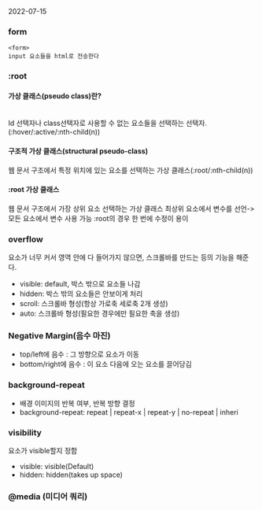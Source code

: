 2022-07-15

### **form**

~~~
<form>
input 요소들을 html로 전송한다
~~~


### **:root**
#### 가상 클래스(pseudo class)란?  
<br/>
Id 선택자나 class선택자로 사용할 수 없는 요소들을 선택하는 선택자.(:hover/:active/:nth-child(n))

#### 구조적 가상 클래스(structural pseudo-class)
웹 문서 구조에서 특정 위치에 있는 요소를 선택하는 가상 클래스(:root/:nth-child(n))

#### :root 가상 클래스
웹 문서 구조에서 가장 상위 요소 선택하는 가상 클래스
최상위 요소에서 변수를 선언->모든 요소에서 변수 사용 가능
:root의 경우 한 번에 수정이 용이   


### **overflow**
요소가 너무 커서 영역 안에 다 들어가지 않으면, 스크롤바를 만드는 등의 기능을 해준다.
* visible: default, 박스 밖으로 요소들 나감
* hidden: 박스 밖의 요소들은 안보이게 처리
* scroll: 스크롤바 형성(항상 가로축 세로축 2개 생성)
* auto: 스크롤바 형성(필요한 경우에만 필요한 축을 생성)


### **Negative Margin(음수 마진)**
* top/left에 음수 : 그 방향으로 요소가 이동
* bottom/right에 음수 : 이 요소 다음에 오는 요소를 끌어당김

### **background-repeat**
* 배경 이미지의 반복 여부, 반복 방향 결정
* background-repeat: repeat | repeat-x | repeat-y | no-repeat | inheri

### **visibility**
요소가 visible할지 정함
* visible: visible(Default)
* hidden: hidden(takes up space)

### **@media (미디어 쿼리)**
